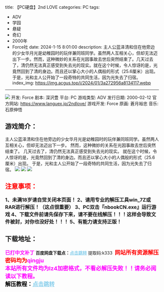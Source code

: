 title: 【PC硬盘】2nd LOVE
categories: PC
tags:
- ADV
- 学园
- 悬疑
- 奇幻
- 2000年
- Force社
date: 2024-1-15 8:01:00
description: 主人公蓝泽清和住在他旁边的少女华月光是幼稚园时的玩伴兼同班同学。虽然两人互相关心，但却无法迈出下一步。然而，这种微妙的关系在光因事故去世后突然结束了。几天过去了，清仍然无法真正感受到失去光的现实。就在这个时候，令人惊讶的是，光竟然回到了清的身边。而且还以掌心大小的人偶般的形式（25.6厘米）出现。于是，光和主人公开始了一段奇特的共同生活，因为光失去了归宿。
index_img: https://img.acgus.top/i/2024/01/3a272956a8134117.webp
---
![](https://img.acgus.top/i/2024/01/3a272956a8134117.webp)
开发: Force
剧本: 深沢豊
平台: PC
游戏类型: ADV
发行日期: 2000-02-12
官方网站: https://www.languex.jp/2ndlove/
游戏开发: Force
原画: 蒼月裕忠
音乐: 石原伸悟

## 游戏简介：
主人公蓝泽清和住在他旁边的少女华月光是幼稚园时的玩伴兼同班同学。虽然两人互相关心，但却无法迈出下一步。
然而，这种微妙的关系在光因事故去世后突然结束了。
几天过去了，清仍然无法真正感受到失去光的现实。
就在这个时候，令人惊讶的是，光竟然回到了清的身边。而且还以掌心大小的人偶般的形式（25.6厘米）出现。
于是，光和主人公开始了一段奇特的共同生活，因为光失去了归宿。
![](https://img.acgus.top/i/2024/01/6b380fd01c134126.webp)
![](https://img.acgus.top/i/2024/01/d874e14cb8134121.webp)
![](https://img.acgus.top/i/2024/01/f53cf8927b134123.webp)





## <font color=#FF0000 >注意事项：</font>
<font size=3><b>1、未满18岁请自觉关闭本页面！
2、请用专业的解压工具win_7Z或RAR进行解压！（这点很重要）
3、PC双击『nbookCN.exe』运行游戏
4、下载文件前请先保存下来，请不要在线解压！！！这样会导致文件被封，对你也没好处！！！
5、有能力请支持正版！</b></font>

## 下载地址：
<font color=#FF00FF size=3><b>已打中文补丁</b></font>
<b>百度网盘下载点：</b><a href="https://pan.baidu.com/s/1pr--CqfXKq7nKL5EVED2hA?pwd=k333" style="color: #87CEEB;"><b>点击跳转</b></a> 提取码:k333
<a style="padding: 0" href="https://post.qingju.org/AD/"><img style="max-width:100%" src="https://img.acgus.top/i/2024/07/478f689b8021d8d499ab43d21acf137a.gif" alt=""></a>
<b><font color=#FF0000 size=4>网站所有资源解压密码均为</b></font><b><font color=#FF00FF size=4>qingju</font><font color=#FF0000 ></font></b><br><b><font color=#FF00FF size=4>本站所有文件均为lz4加密格式，不看必解压失败！！请务必阅读以下教程。</b></font><br><b><font color=#000 size=4>解压教程：</b><a href="https://post.qingju.org/tutorial/000/" style="color: #87CEEB;"><b>点击跳转</b></a>